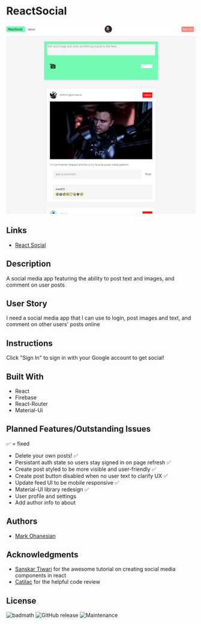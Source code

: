 # ReactSocial
![ReactSocial preview image](/public/react-social-preview.png)

## Links
* [React Social](https://social-media-app-mso.web.app/)

## Description
A social media app featuring the ability to post text and images, and comment on user posts

## User Story
I need a social media app that I can use to login, post images and text, and comment on other users' posts online 

## Instructions
Click "Sign In" to sign in with your Google account to get social!

## Built With
* React
* Firebase
* React-Router
* Material-Ui

## Planned Features/Outstanding Issues

✅ = fixed

* Delete your own posts! ✅
* Persistant auth state so users stay signed in on page refresh ✅
* Create post styled to be more visible and user-friendly ✅
* Create post button disabled when no user text to clarify UX ✅
* Update feed UI to be mobile responsive ✅
* Material-UI library redesign ✅
* User profile and settings 
* Add author info to about

## Authors
* [Mark Ohanesian](https://github.com/markohanesian) 

## Acknowledgments
* [Sanskar Tiwari](https://www.youtube.com/channel/UCsPdgUIoOBTBI1UmulW1pdw) for the awesome tutorial on creating social media components in react
* [Catilac](https://gist.github.com/catilac) for the helpful code review

## License
![badmath](https://img.shields.io/github/languages/top/nielsenjared/badmath)
![GitHub release](https://img.shields.io/github/v/release/markohanesian/social-media-app)
![Maintenance](https://img.shields.io/badge/Maintained%3F-yes-green.svg)
